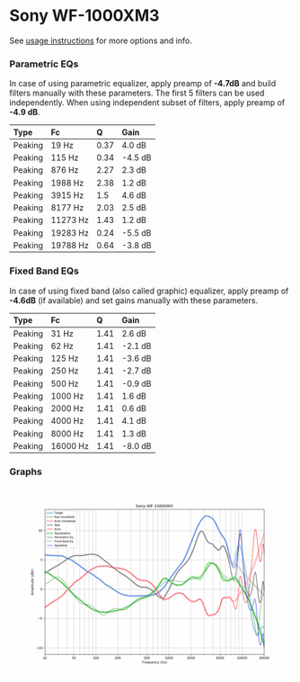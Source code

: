 # Sony WF-1000XM3
See [usage instructions](https://github.com/jaakkopasanen/AutoEq#usage) for more options and info.

### Parametric EQs
In case of using parametric equalizer, apply preamp of **-4.7dB** and build filters manually
with these parameters. The first 5 filters can be used independently.
When using independent subset of filters, apply preamp of **-4.9 dB**.

| Type    | Fc       |    Q | Gain    |
|:--------|:---------|:-----|:--------|
| Peaking | 19 Hz    | 0.37 | 4.0 dB  |
| Peaking | 115 Hz   | 0.34 | -4.5 dB |
| Peaking | 876 Hz   | 2.27 | 2.3 dB  |
| Peaking | 1988 Hz  | 2.38 | 1.2 dB  |
| Peaking | 3915 Hz  | 1.5  | 4.6 dB  |
| Peaking | 8177 Hz  | 2.03 | 2.5 dB  |
| Peaking | 11273 Hz | 1.43 | 1.2 dB  |
| Peaking | 19283 Hz | 0.24 | -5.5 dB |
| Peaking | 19788 Hz | 0.64 | -3.8 dB |

### Fixed Band EQs
In case of using fixed band (also called graphic) equalizer, apply preamp of **-4.6dB**
(if available) and set gains manually with these parameters.

| Type    | Fc       |    Q | Gain    |
|:--------|:---------|:-----|:--------|
| Peaking | 31 Hz    | 1.41 | 2.6 dB  |
| Peaking | 62 Hz    | 1.41 | -2.1 dB |
| Peaking | 125 Hz   | 1.41 | -3.6 dB |
| Peaking | 250 Hz   | 1.41 | -2.7 dB |
| Peaking | 500 Hz   | 1.41 | -0.9 dB |
| Peaking | 1000 Hz  | 1.41 | 1.6 dB  |
| Peaking | 2000 Hz  | 1.41 | 0.6 dB  |
| Peaking | 4000 Hz  | 1.41 | 4.1 dB  |
| Peaking | 8000 Hz  | 1.41 | 1.3 dB  |
| Peaking | 16000 Hz | 1.41 | -8.0 dB |

### Graphs
![](./Sony%20WF-1000XM3.png)